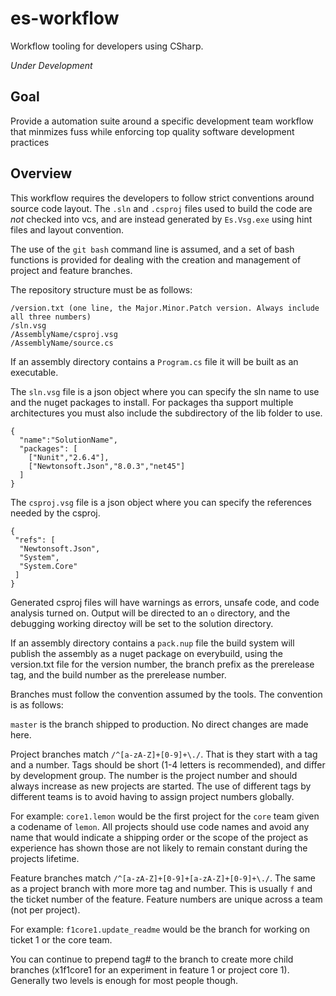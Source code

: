# es-workflow

Workflow tooling for developers using CSharp.

*Under Development*

## Goal

Provide a automation suite around a specific development team workflow that minmizes fuss while enforcing top quality software development practices

## Overview

This workflow requires the developers to follow strict conventions around source code layout. The `.sln` and `.csproj` files used to build the code are *not* checked into vcs, and are instead generated by `Es.Vsg.exe` using hint files and layout convention.

The use of the `git bash` command line is assumed, and a set of bash functions is provided for dealing with the creation and management of project and feature branches.

The repository structure must be as follows:

```
/version.txt (one line, the Major.Minor.Patch version. Always include all three numbers)
/sln.vsg
/AssemblyName/csproj.vsg
/AssemblyName/source.cs
```

If an assembly directory contains a `Program.cs` file it will be built as an executable.

The `sln.vsg` file is a json object where you can specify the sln name to use and the nuget packages to install. For packages tha support multiple architectures you must also include the subdirectory of the lib folder to use.

```
{
  "name":"SolutionName",
  "packages": [
    ["Nunit","2.6.4"],
	["Newtonsoft.Json","8.0.3","net45"]
  ]
}
```

The `csproj.vsg` file is a json object where you can specify the references needed by the csproj.
```
{
 "refs": [
  "Newtonsoft.Json",
  "System",
  "System.Core"
 ]
}
```

Generated csproj files will have warnings as errors, unsafe code, and code analysis turned on. Output will be directed to an `o` directory, and the debugging working directoy will be set to the solution directory.

If an assembly directory contains a `pack.nup` file the build system will publish the assembly as a nuget package on everybuild, using the version.txt file for the version number, the branch prefix as the prerelease tag, and the build number as the prerelease number.

Branches must follow the convention assumed by the tools. The convention is as follows:

`master` is the branch shipped to production. No direct changes are made here.

Project branches match `/^[a-zA-Z]+[0-9]+\./`. That is they start with a tag and a number. Tags should be short (1-4 letters is recommended), and differ by development group. The number is the project number and should always increase as new projects are started. The use of different tags by different teams is to avoid having to assign project numbers globally.

For example: `core1.lemon` would be the first project for the `core` team given a codename of `lemon`. All projects should use code names and avoid any name that would indicate a shipping order or the scope of the project as experience has shown those are not likely to remain constant during the projects lifetime.

Feature branches match `/^[a-zA-Z]+[0-9]+[a-zA-Z]+[0-9]+\./`. The same as a project branch with more more tag and number. This is usually `f` and the ticket number of the feature. Feature numbers are unique across a team (not per project).

For example: `f1core1.update_readme` would be the branch for working on ticket 1 or the core team.

You can continue to prepend tag# to the branch to create more child branches (x1f1core1 for an experiment in feature 1 or project core 1). Generally two levels is enough for most people though.
